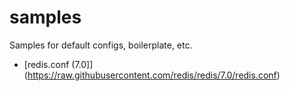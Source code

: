 # samples
Samples for default configs, boilerplate, etc.

- [redis.conf (7.0]](https://raw.githubusercontent.com/redis/redis/7.0/redis.conf) 
